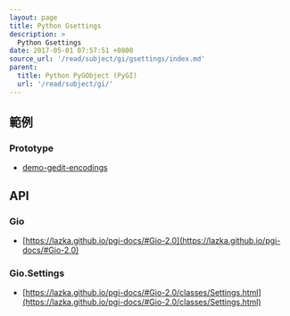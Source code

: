 ```yaml
---
layout: page
title: Python Gsettings
description: >
  Python Gsettings
date: 2017-05-01 07:57:51 +0800
source_url: '/read/subject/gi/gsettings/index.md'
parent:
  title: Python PyGObject (PyGI)
  url: '/read/subject/gi/'
---
```



## 範例

### Prototype

* [demo-gedit-encodings](https://github.com/foreachsam/book-lang-python/blob/gh-pages/example/subject/gi/gsettings/prototype/demo-gedit-encodings/)


## API

### Gio

* [https://lazka.github.io/pgi-docs/#Gio-2.0](https://lazka.github.io/pgi-docs/#Gio-2.0)

### Gio.Settings

* [https://lazka.github.io/pgi-docs/#Gio-2.0/classes/Settings.html](https://lazka.github.io/pgi-docs/#Gio-2.0/classes/Settings.html)
